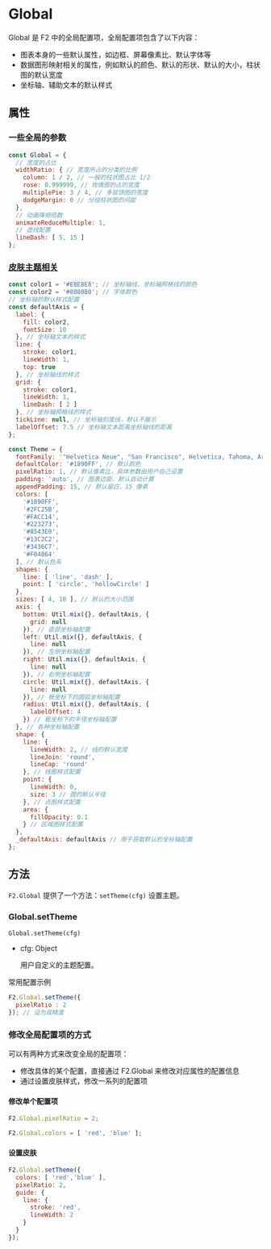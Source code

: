 <!--
index: 12
title: Global 全局配置
-->

# Global

Global 是 F2 中的全局配置项，全局配置项包含了以下内容：

* 图表本身的一些默认属性，如边框、屏幕像素比、默认字体等
* 数据图形映射相关的属性，例如默认的颜色、默认的形状、默认的大小，柱状图的默认宽度
* 坐标轴、辅助文本的默认样式


## 属性

### 一些全局的参数

```js
const Global = {
  // 宽度的占比
  widthRatio: { // 宽度所占的分类的比例
    column: 1 / 2, // 一般的柱状图占比 1/2
    rose: 0.999999, // 玫瑰图的占的宽度
    multiplePie: 3 / 4, // 多层饼图的宽度
    dodgeMargin: 0 // 分组柱状图的间距
  },
  // 动画降频倍数
  animateReduceMultiple: 1,
  // 虚线配置
  lineDash: [ 5, 15 ]
};

```

### [皮肤主题相关](#皮肤主题相关)

```js
const color1 = '#E8E8E8'; // 坐标轴线、坐标轴网格线的颜色
const color2 = '#808080'; // 字体颜色
// 坐标轴的默认样式配置
const defaultAxis = {
  label: {
    fill: color2,
    fontSize: 10
  }, // 坐标轴文本的样式
  line: {
    stroke: color1,
    lineWidth: 1,
    top: true
  }, // 坐标轴线的样式
  grid: {
    stroke: color1,
    lineWidth: 1,
    lineDash: [ 2 ]
  }, // 坐标轴网格线的样式
  tickLine: null, // 坐标轴刻度线，默认不展示
  labelOffset: 7.5 // 坐标轴文本距离坐标轴线的距离
};

const Theme = {
  fontFamily: '"Helvetica Neue", "San Francisco", Helvetica, Tahoma, Arial, "PingFang SC", "Hiragino Sans GB", "Heiti SC", "Microsoft YaHei", sans-serif', // 默认字体
  defaultColor: '#1890FF', // 默认颜色
  pixelRatio: 1, // 默认像素比，具体参数由用户自己设置
  padding: 'auto', // 图表边距，默认自动计算
  appendPadding: 15, // 默认留白，15 像素
  colors: [
    '#1890FF',
    '#2FC25B',
    '#FACC14',
    '#223273',
    '#8543E0',
    '#13C2C2',
    '#3436C7',
    '#F04864'
  ], // 默认色系
  shapes: {
    line: [ 'line', 'dash' ],
    point: [ 'circle', 'hollowCircle' ]
  },
  sizes: [ 4, 10 ], // 默认的大小范围
  axis: {
    bottom: Util.mix({}, defaultAxis, {
      grid: null
    }), // 底部坐标轴配置
    left: Util.mix({}, defaultAxis, {
      line: null
    }), // 左侧坐标轴配置
    right: Util.mix({}, defaultAxis, {
      line: null
    }), // 右侧坐标轴配置
    circle: Util.mix({}, defaultAxis, {
      line: null
    }), // 极坐标下的圆弧坐标轴配置
    radius: Util.mix({}, defaultAxis, {
      labelOffset: 4
    }) // 极坐标下的半径坐标轴配置
  }, // 各种坐标轴配置
  shape: {
    line: {
      lineWidth: 2, // 线的默认宽度
      lineJoin: 'round',
      lineCap: 'round'
    }, // 线图样式配置
    point: {
      lineWidth: 0,
      size: 3 // 圆的默认半径
    }, // 点图样式配置
    area: {
      fillOpacity: 0.1
    } // 区域图样式配置
  },
  _defaultAxis: defaultAxis // 用于获取默认的坐标轴配置
};
```

## 方法

`F2.Global` 提供了一个方法：`setTheme(cfg)` 设置主题。

### Global.setTheme

`Global.setTheme(cfg)`

- cfg: Object
  
  用户自定义的主题配置。

常用配置示例

```javascript
F2.Global.setTheme({
  pixelRatio : 2
}); // 设为双精度
```

### 修改全局配置项的方式

可以有两种方式来改变全局的配置项：

*  修改具体的某个配置，直接通过 F2.Global 来修改对应属性的配置信息
*  通过设置皮肤样式，修改一系列的配置项

#### 修改单个配置项

```js
F2.Global.pixelRatio = 2;

F2.Global.colors = [ 'red', 'blue' ];
```

#### 设置皮肤

```js
F2.Global.setTheme({
  colors: [ 'red','blue' ],
  pixelRatio: 2,
  guide: {
    line: {
      stroke: 'red',
      lineWidth: 2
    }
  }
});
```
